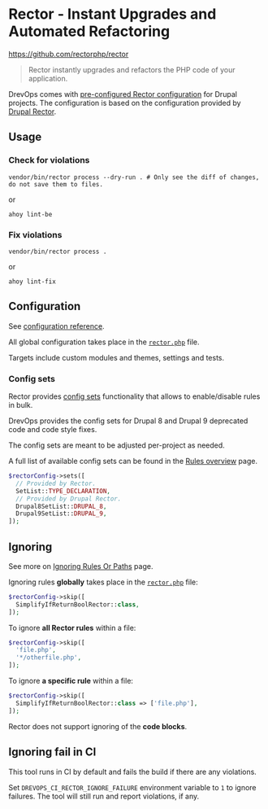 # Rector - Instant Upgrades and Automated Refactoring

https://github.com/rectorphp/rector

> Rector instantly upgrades and refactors the PHP code of your application.

DrevOps comes with [pre-configured Rector configuration](../../../../rector.php)
for Drupal projects. The configuration is based on
the configuration provided
by [Drupal Rector](https://github.com/palantirnet/drupal-rector).

## Usage

### Check for violations

```shell
vendor/bin/rector process --dry-run . # Only see the diff of changes, do not save them to files.
```
or
```shell
ahoy lint-be
```

### Fix violations

```shell
vendor/bin/rector process .
```
or
```shell
ahoy lint-fix
```

## Configuration

See [configuration reference](https://getrector.com/documentation).

All global configuration takes place in
the [`rector.php`](../../../../rector.php)
file.

Targets include custom modules and themes, settings and tests.

### Config sets

Rector provides [config sets](https://getrector.com/documentation/set-lists)
functionality that allows to enable/disable rules in bulk.

DrevOps provides the config sets for Drupal 8 and Drupal 9 deprecated code and
code style fixes.

The config sets are meant to be adjusted per-project as needed.

A full list of available config sets can be found in
the [Rules overview](https://getrector.com/documentation/rules-overview) page.

```php
$rectorConfig->sets([
  // Provided by Rector.
  SetList::TYPE_DECLARATION,
  // Provided by Drupal Rector.
  Drupal8SetList::DRUPAL_8,
  Drupal9SetList::DRUPAL_9,
]);
```

## Ignoring

See more
on [Ignoring Rules Or Paths](https://getrector.com/documentation/ignoring-rules-or-paths)
page.

Ignoring rules **globally** takes place in
the [`rector.php`](../../../../rector.php) file:

```php
$rectorConfig->skip([
  SimplifyIfReturnBoolRector::class,
]);
```

To ignore **all Rector rules** within a file:
```php
$rectorConfig->skip([
  'file.php',
  '*/otherfile.php',
]);
```

To ignore **a specific rule** within a file:
```php
$rectorConfig->skip([
  SimplifyIfReturnBoolRector::class => ['file.php'],
]);
```

Rector does not support ignoring of the **code blocks**.

## Ignoring fail in CI

This tool runs in CI by default and fails the build if there are any violations.

Set `DREVOPS_CI_RECTOR_IGNORE_FAILURE` environment variable to `1` to ignore
failures. The tool will still run and report violations, if any.
